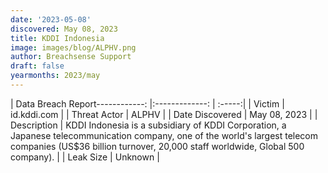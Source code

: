 ```yaml
---
date: '2023-05-08'
discovered: May 08, 2023
title: KDDI Indonesia
image: images/blog/ALPHV.png
author: Breachsense Support
draft: false
yearmonths: 2023/may
---
```


| Data Breach Report------------:     |:-------------:    | :-----:|
| Victim      | id.kddi.com      | 
| Threat Actor      | ALPHV      | 
| Date Discovered      | May 08, 2023      | 
| Description      | KDDI Indonesia is a subsidiary of KDDI Corporation, a Japanese telecommunication company, one of the world's largest telecom companies (US$36 billion turnover, 20,000 staff worldwide, Global 500 company).      | 
| Leak Size      | Unknown      | 

